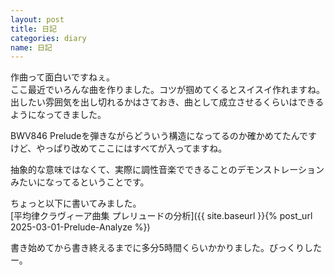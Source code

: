 ```yaml
---
layout: post
title: 日記
categories: diary
name: 日記
---
```


作曲って面白いですねぇ。  
ここ最近でいろんな曲を作りました。コツが掴めてくるとスイスイ作れますね。  
出したい雰囲気を出し切れるかはさておき、曲として成立させるくらいはできるようになってきました。

BWV846 Preludeを弾きながらどういう構造になってるのか確かめてたんですけど、やっぱり改めてここにはすべてが入ってますね。

抽象的な意味ではなくて、実際に調性音楽でできることのデモンストレーションみたいになってるということです。

ちょっと以下に書いてみました。  
[平均律クラヴィーア曲集 プレリュードの分析]({{ site.baseurl }}{% post_url 2025-03-01-Prelude-Analyze %})

書き始めてから書き終えるまでに多分5時間くらいかかりました。びっくりしたー。



